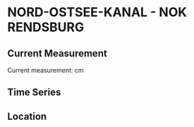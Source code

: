 # NORD-OSTSEE-KANAL - NOK RENDSBURG

## Current Measurement

Current measurement: <Value topic="rivers/pegel-online/NOK/NOK-RENDSBURG/measurementValue"/> cm

## Time Series

<TimeSeries topic="rivers/pegel-online/NOK/NOK-RENDSBURG/measurementValue" period="week" />

## Location

<WorldMap>
  <Marker lat="54.29769196989435" lon="9.693628157618347" labelTopic="rivers/pegel-online/NOK/NOK-RENDSBURG/measurementValue" />
</WorldMap>
